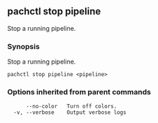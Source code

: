 ## pachctl stop pipeline

Stop a running pipeline.

### Synopsis


Stop a running pipeline.

```
pachctl stop pipeline <pipeline>
```

### Options inherited from parent commands

```
      --no-color   Turn off colors.
  -v, --verbose    Output verbose logs
```

